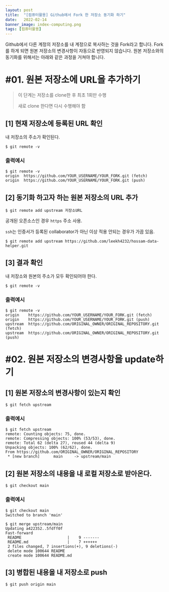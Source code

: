 ```yaml
---
layout: post
title:  "[컴퓨터활용] Github에서 Fork 한 저장소 동기화 하기"
date:   2022-02-14
banner_image: index-computing.png
tags: [컴퓨터활용]
---
```


Github에서 다른 계정의 저장소를 내 계정으로 복사하는 것을 Fork라고 합니다. Fork를 하게 되면 원본 저장소의 변경사항이 자동으로 반영되지 않습니다. 원본 저장소와의 동기화를 위해서는 아래와 같은 과정을 거쳐야 합니다.

<!--more-->

# #01. 원본 저장소에 URL을 추가하기

> 이 단계는 저장소를 clone한 후 최초 1회만 수행
>
> 새로 clone 한다면 다시 수행해야 함

## [1] 현재 저장소에 등록된 URL 확인

내 저장소의 주소가 확인된다.

```shell
$ git remote -v
```

### 출력예시

```shell
$ git remote -v
origin  https://github.com/YOUR_USERNAME/YOUR_FORK.git (fetch)
origin  https://github.com/YOUR_USERNAME/YOUR_FORK.git (push)
```


## [2] 동기화 하고자 하는 원본 저장소의 URL 추가

```shell
$ git remote add upstream 저장소URL
```

공개된 오픈소스인 경우 `https` 주소 사용.

`ssh`는 인증서가 등록된 collaborator가 아닌 이상 적용 안되는 경우가 가끔 있음.

```shell
$ git remote add upstream https://github.com/leekh4232/hossam-data-helper.git
```

## [3] 결과 확인

내 저장소와 원본의 주소가 모두 확인되어야 한다.

```shell
$ git remote -v
```

### 출력예시

```shell
$ git remote -v
origin    https://github.com/YOUR_USERNAME/YOUR_FORK.git (fetch)
origin    https://github.com/YOUR_USERNAME/YOUR_FORK.git (push)
upstream  https://github.com/ORIGINAL_OWNER/ORIGINAL_REPOSITORY.git (fetch)
upstream  https://github.com/ORIGINAL_OWNER/ORIGINAL_REPOSITORY.git (push)
```



# #02. 원본 저장소의 변경사항을 update하기

## [1] 원본 저장소의 변경사항이 있는지 확인

```shell
$ git fetch upstream
```

### 출력예시

```shell
$ git fetch upstream
remote: Counting objects: 75, done.
remote: Compressing objects: 100% (53/53), done.
remote: Total 62 (delta 27), reused 44 (delta 9)
Unpacking objects: 100% (62/62), done.
From https://github.com/ORIGINAL_OWNER/ORIGINAL_REPOSITORY
 * [new branch]      main     -> upstream/main
```

## [2] 원본 저장소의 내용을 내 로컬 저장소로 받아온다.

```shell
$ git checkout main
```

### 출력예시

```shell
$ git checkout main
Switched to branch 'main'

$ git merge upstream/main
Updating a422352..5fdff0f
Fast-forward
 README                    |    9 -------
 README.md                 |    7 ++++++
 2 files changed, 7 insertions(+), 9 deletions(-)
 delete mode 100644 README
 create mode 100644 README.md
```

## [3] 병합된 내용을 내 저장소로 push

```shell
$ git push origin main
```